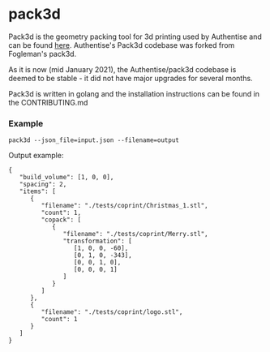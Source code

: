 # pack3d

Pack3d is the geometry packing tool for 3d printing used by Authentise and can be found [here](https://github.com/Authentise/pack3d). Authentise's Pack3d codebase was forked from Fogleman's pack3d.

As it is now (mid January 2021), the Authentise/pack3d codebase is deemed to be stable - it did not have major upgrades for several months.

Pack3d is written in golang and the installation instructions can be found in the CONTRIBUTING.md


### Example

```
pack3d --json_file=input.json --filename=output
```

Output example:

```
{
   "build_volume": [1, 0, 0],
   "spacing": 2,
   "items": [
      {
         "filename": "./tests/coprint/Christmas_1.stl",
         "count": 1,
         "copack": [
            {
               "filename": "./tests/coprint/Merry.stl",
               "transformation": [
                  [1, 0, 0, -60],
                  [0, 1, 0, -343],
                  [0, 0, 1, 0],
                  [0, 0, 0, 1]
               ]
            }
         ]
      },
      {
         "filename": "./tests/coprint/logo.stl",
         "count": 1
      }
   ]
}
```
